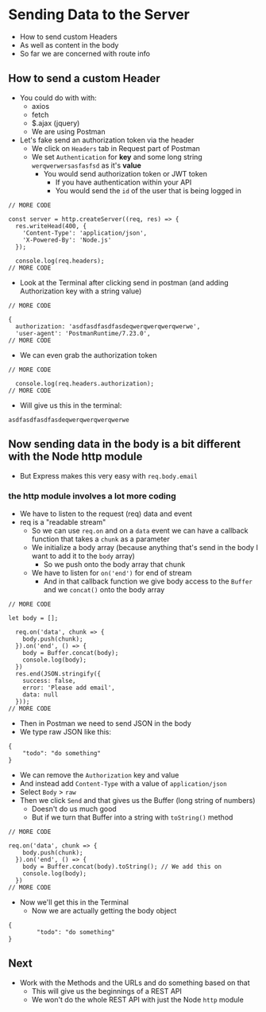 # Sending Data to the Server
* How to send custom Headers
* As well as content in the body
* So far we are concerned with route info

## How to send a custom Header
* You could do with with:
    - axios
    - fetch
    - $.ajax (jquery)
    - We are using Postman
* Let's fake send an authorization token via the header
    - We click on `Headers` tab in Request part of Postman
    - We set `Authentication` for **key** and some long string `werqwerwersasfasfsd` as it's **value**
        + You would send authorization token or JWT token
            * If you have authentication within your API
            * You would send the `id` of the user that is being logged in

```
// MORE CODE

const server = http.createServer((req, res) => {
  res.writeHead(400, {
    'Content-Type': 'application/json',
    'X-Powered-By': 'Node.js'
  });

  console.log(req.headers);
// MORE CODE
```

* Look at the Terminal after clicking send in postman (and adding Authorization key with a string value)

```
// MORE CODE

{
  authorization: 'asdfasdfasdfasdeqwerqwerqwerqwerwe',
  'user-agent': 'PostmanRuntime/7.23.0',
// MORE CODE
```

* We can even grab the authorization token

```
// MORE CODE

  console.log(req.headers.authorization);
// MORE CODE
```

* Will give us this in the terminal:

```
asdfasdfasdfasdeqwerqwerqwerqwerwe
```

## Now sending data in the body is a bit different with the Node http module
* But Express makes this very easy with `req.body.email`

### the http module involves a lot more coding
* We have to listen to the request (req) data and event
* req is a "readable stream"
    - So we can use `req.on` and on a `data` event we can have a callback function that takes a `chunk` as a parameter
    - We initialize a body array (because anything that's send in the body I want to add it to the `body` array)
        + So we push onto the body array that chunk
    - We have to listen for `on('end')` for end of stream
        + And in that callback function we give body access to the `Buffer` and we `concat()` onto the body array

```
// MORE CODE

let body = [];

  req.on('data', chunk => {
    body.push(chunk);
  }).on('end', () => {
    body = Buffer.concat(body);
    console.log(body);
  })
  res.end(JSON.stringify({
    success: false,
    error: 'Please add email',
    data: null
  }));
// MORE CODE
```

* Then in Postman we need to send JSON in the body
* We type raw JSON like this:

```
{
    "todo": "do something"
}
```

* We can remove the `Authorization` key and value
* And instead add `Content-Type` with a value of `application/json`
* Select `Body` > `raw`
* Then we click `Send` and that gives us the Buffer (long string of numbers)
    - Doesn't do us much good
    - But if we turn that Buffer into a string with `toString()` method

```
// MORE CODE

req.on('data', chunk => {
    body.push(chunk);
  }).on('end', () => {
    body = Buffer.concat(body).toString(); // We add this on
    console.log(body);
  })
// MORE CODE
```

* Now we'll get this in the Terminal
    - Now we are actually getting the body object

```
{
        "todo": "do something"
}
```

## Next
* Work with the Methods and the URLs and do something based on that
    - This will give us the beginnings of a REST API
    - We won't do the whole REST API with just the Node `http` module

